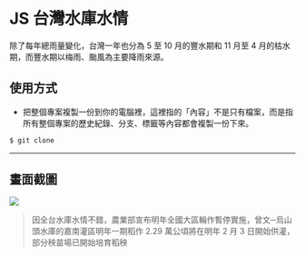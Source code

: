 # JS 台灣水庫水情

除了每年總雨量變化，台灣一年也分為 5 至 10 月的豐水期和 11 月至 4 月的枯水期，而豐水期以梅雨、颱風為主要降雨來源。

## 使用方式
- 把整個專案複製一份到你的電腦裡，這裡指的「內容」不是只有檔案，而是指所有整個專案的歷史紀錄、分支、標籤等內容都會複製一份下來。
```sh
$ git clone
```

----

## 畫面截圖
![](https://i.imgur.com/vcqiApm.png)
> 因全台水庫水情不錯，農業部宣布明年全國大區輪作暫停實施，曾文─烏山頭水庫的嘉南灌區明年一期稻作 2.29 萬公頃將在明年 2 月 3 日開始供灌，部分秧苗場已開始培育稻秧
